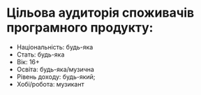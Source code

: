 # Цільова аудиторія споживачів програмного продукту: 
- Національність: будь-яка
- Стать: будь-яка
- Вік: 16+
- Освіта: будь-яка/музична
- Рівень доходу: будь-який;
- Хобі/робота: музикант